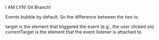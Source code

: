 I AM LYN!
Git Branch!

Events bubble by default. So the difference between the two is:

target is the element that triggered the event (e.g., the user clicked on)
currentTarget is the element that the event listener is attached to.